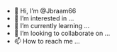 - 👋 Hi, I’m @Jbraam66
- 👀 I’m interested in ...
- 🌱 I’m currently learning ...
- 💞️ I’m looking to collaborate on ...
- 📫 How to reach me ...

<!---
Jbraam66/Jbraam66 is a ✨ special ✨ repository because its `README.md` (this file) appears on your GitHub profile.
You can click the Preview link to take a look at your changes.
    ---
